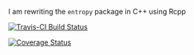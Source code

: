 I am rewriting the `entropy` package in C++ using Rcpp

[![Travis-CI Build Status](https://travis-ci.org/carlganz/entropC.svg?branch=master)](https://travis-ci.org/carlganz/entropC)

[![Coverage Status](https://img.shields.io/codecov/c/github/carlganz/entropC/master.svg)](https://codecov.io/github/carlganz/entropC?branch=master)
